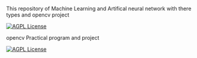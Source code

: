  
This repository of Machine Learning and Artifical neural network with there types and opencv project

[![AGPL License](https://img.shields.io/badge/Machine%20Learning-Algorithm-cyan)]()

opencv Practical program and project

[![AGPL License](https://img.shields.io/badge/opencvproject-model-gerrn)]()
